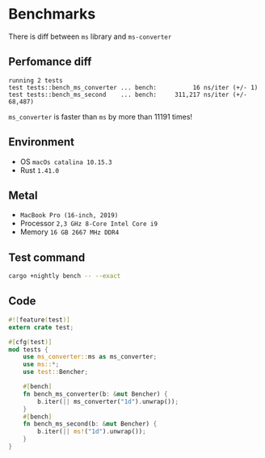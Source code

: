 # Benchmarks
There is diff between `ms` library and `ms-converter`

## Perfomance diff
```text
running 2 tests
test tests::bench_ms_converter ... bench:          16 ns/iter (+/- 1)
test tests::bench_ms_second    ... bench:     311,217 ns/iter (+/- 68,487)
```

`ms_converter` is faster than `ms` by more than 11191 times!

## Environment
* OS `macOs catalina 10.15.3`
* Rust `1.41.0`

## Metal
* `MacBook Pro (16-inch, 2019)`
* Processor `2,3 GHz 8-Core Intel Core i9`
* Memory `16 GB 2667 MHz DDR4`

## Test command
```bash
cargo +nightly bench -- --exact
```

## Code

```rust
#![feature(test)]
extern crate test;

#[cfg(test)]
mod tests {
    use ms_converter::ms as ms_converter;
    use ms::*;
    use test::Bencher;

    #[bench]
    fn bench_ms_converter(b: &mut Bencher) {
        b.iter(|| ms_converter("1d").unwrap());
    }
    #[bench]
    fn bench_ms_second(b: &mut Bencher) {
        b.iter(|| ms!("1d").unwrap());
    }
}
```